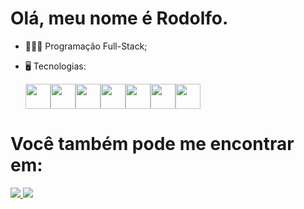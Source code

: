 <h1> Olá, meu nome é Rodolfo.</h1>

- 👨🏻‍💻 Programação Full-Stack;<br>
- 🖥️ Tecnologias:
  <div style='display: flex;'>
    
  <img width='40px' height='40px' src="https://cdn.jsdelivr.net/gh/devicons/devicon/icons/python/python-original.svg" />

  <img width='40px' height='40px' src="https://cdn.jsdelivr.net/gh/devicons/devicon/icons/django/django-plain.svg" />
  
  <img width='40px' height='40px' src="https://cdn.jsdelivr.net/gh/devicons/devicon/icons/html5/html5-original.svg" />

  <img width='40px' height='40px' src="https://cdn.jsdelivr.net/gh/devicons/devicon/icons/css3/css3-original.svg" />

  <img width='40px' height='40px' src="https://cdn.jsdelivr.net/gh/devicons/devicon/icons/javascript/javascript-original.svg" />

  <img width='40px' height='40px' src="https://cdn.jsdelivr.net/gh/devicons/devicon/icons/sqlite/sqlite-original.svg" />
  
  <img width='40px' height='40px' src="https://cdn.jsdelivr.net/gh/devicons/devicon/icons/github/github-original.svg" />
  
  </div>
<h1> Você também pode me encontrar em: </h1>
  <a href="https://www.linkedin.com/in/rodolfo-bezerra-ab071a277/">
  <img src="https://img.shields.io/badge/LinkedIn-0077B5?style=for-the-badge&logo=linkedin&logoColor=white" />
  </a>
  <a href="https://github.com/Rodolfo-desenvolve">
  <img src="https://img.shields.io/badge/github-000000?style=for-the-badge&logo=github&logoColor=white" />
  </a>

  
